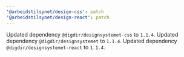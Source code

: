 ```yaml
---
'@arbeidstilsynet/design-css': patch
'@arbeidstilsynet/design-react': patch
---
```


Updated dependency `@digdir/designsystemet-css` to `1.1.4`.
Updated dependency `@digdir/designsystemet` to `1.1.4`.
Updated dependency `@digdir/designsystemet-react` to `1.1.4`.
